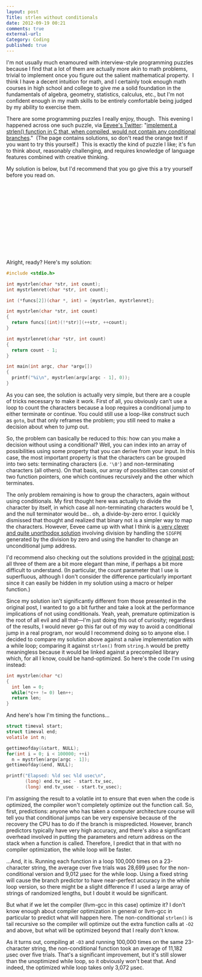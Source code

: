 ```yaml
---
layout: post
Title: strlen without conditionals
date: 2012-09-19 00:21
comments: true
external-url:
Category: Coding
published: true
---
```

I'm not usually much enamoured with interview-style programming puzzles because I find that a lot of them are actually more akin to math problems, trivial to implement once you figure out the salient mathematical property.  I think I have a decent intuition for math, and I certainly took enough math courses in high school and college to give me a solid foundation in the fundamentals of algebra, geometry, statistics, calculus, etc., but I'm not confident enough in my math skills to be entirely comfortable being judged by my ability to exercise them.

There are some programming puzzles I really enjoy, though.  This evening I happened across one such puzzle, via <a title="@eevee on Twitter" href="https://twitter.com/eevee" target="_blank">Eevee's Twitter</a>: "<a title="Reversing the Interview Process - Exodus Intelligence" href="http://blog.exodusintel.com/2012/09/18/reversing-the-interview-process/" target="_blank">implement a strlen() function in C that, when compiled, would not contain any conditional branches</a>."  (The page contains solutions, so don't read the orange text if you want to try this yourself.)  This is exactly the kind of puzzle I like; it's fun to think about, reasonably challenging, and requires knowledge of language features combined with creative thinking.

My solution is below, but I'd recommend that you go give this a try yourself before you read on.
<!-- PELICAN_END_SUMMARY -->

&nbsp;<br />
&nbsp;<br />
&nbsp;<br />
&nbsp;<br />
&nbsp;<br />
&nbsp;<br />
&nbsp;<br />
&nbsp;<br />
&nbsp;<br />
&nbsp;<br />
&nbsp;<br />

Alright, ready? Here's my solution:

``` c
#include <stdio.h>

int mystrlen(char *str, int count);
int mystrlenret(char *str, int count);

int (*funcs[2])(char *, int) = {mystrlen, mystrlenret};

int mystrlen(char *str, int count)
{
  return funcs[(int)(!*str)](++str, ++count);
}

int mystrlenret(char *str, int count)
{
  return count - 1;
}

int main(int argc, char *argv[])
{
  printf("%i\n", mystrlen(argv[argc - 1], 0));
}
```

As you can see, the solution is actually very simple, but there are a couple of tricks necessary to make it work.  First of all, you obviously can't use a loop to count the characters because a loop requires a conditional jump to either terminate or continue.  You could still use a loop-like construct such as <code>goto</code>, but that only reframes the problem; you still need to make a decision about when to jump out.

So, the problem can basically be reduced to this: how can you make a decision without using a conditional?  Well, you can index into an array of possibilities using some property that you can derive from your input.  In this case, the most important property is that the characters can be grouped into two sets: terminating characters (i.e. <code>'\0'</code>) and non-terminating characters (all others).  On that basis, our array of possibilites can consist of two function pointers, one which continues recursively and the other which terminates.

The only problem remaining is how to group the characters, again without using conditionals.  My first thought here was actually to divide the character by itself, in which case all non-terminating characters would be 1, and the null terminator would be... oh, a divide-by-zero error. I quickly dismissed that thought and realized that binary not is a simpler way to map the characters.  However, Eevee came up with what I think is <a href="https://gist.github.com/3746130" title="Eevee's solution on Github" target="_blank">a very clever and quite unorthodox solution</a> involving division by handling the <code>SIGFPE</code> generated by the division by zero and using the handler to change an unconditional jump address.

I'd recommend also checking out the solutions provided in the <a title="Reversing the Interview Process - Exodus Intelligence" href="http://blog.exodusintel.com/2012/09/18/reversing-the-interview-process/" target="_blank">original post</a>; all three of them are a bit more elegant than mine, if perhaps a bit more difficult to understand.  (In particular, the count parameter that I use is superfluous, although I don't consider the difference particularly important since it can easily be hidden in my solution using a macro or helper function.)

Since my solution isn't significantly different from those presented in the original post, I wanted to go a bit further and take a look at the performance implications of not using conditionals.  Yeah, yeah, premature optimization is the root of all evil and all that&mdash;I'm just doing this out of curiosity; regardless of the results, I would never go this far out of my way to avoid a conditional jump in a real program, nor would I recommend doing so to anyone else.    I decided to compare my solution above against a naïve implementation with a while loop; comparing it against <code>strlen()</code> from <code>string.h</code> would be pretty meaningless because it would be linked against a precompiled library which, for all I know, could be hand-optimized.  So here's the code I'm using instead:

``` c
int mystrlen(char *c)
{
  int len = 0;
  while(*c++ != 0) len++;
  return len;
}
```

And here's how I'm timing the functions...

``` c
struct timeval start;
struct timeval end;
volatile int n;

gettimeofday(&start, NULL);
for(int i = 0; i < 100000; ++i)
  n = mystrlen(argv[argc - 1]);
gettimeofday(&end, NULL);

printf("Elapsed: %ld sec %ld usec\n",
       (long) end.tv_sec - start.tv_sec,
       (long) end.tv_usec - start.tv_usec);
```

I'm assigning the result to a volatile int to ensure that even when the code is optimized, the compiler won't completely optimize out the function call.  So, first, predictions: anyone who has taken a computer architecture course will tell you that conditional jumps can be very expensive because of the recovery the CPU has to do if the branch is mispredicted.  However, branch predictors typically have very high accuracy, and there's also a significant overhead involved in putting the parameters and return address on the stack when a function is called.  Therefore, I predict that in that with no compiler optimization, the while loop will be faster.

...And, it is.  Running each function in a loop 100,000 times on a 23-character string, the average over five trials was 28,699 µsec for the non-conditional version and 9,012 µsec for the while loop.  Using a fixed string will cause the branch predictor to have near-perfect accuracy in the while loop version, so there might be a slight difference if I used a large array of strings of randomized lengths, but I doubt it would be significant.

But what if we let the compiler (llvm-gcc in this case) optimize it?  I don't know enough about compiler optimization in general or llvm-gcc in particular to predict what will happen here.  The non-conditional <code>strlen()</code> is tail recursive so the compiler will optimize out the extra function calls at <code>-O2</code> and above, but what will be optimized beyond that I really don't know.

As it turns out, compiling at <code>-O3</code> and running 100,000 times on the same 23-character string, the non-conditional function took an average of 11,182 µsec over five trials.  That's a significant improvement, but it's still slower than the unoptimized while loop, so it obviously won't beat that.  And indeed, the optimized while loop takes only 3,072 µsec.

